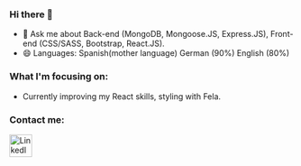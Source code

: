 ### Hi there 👋

<!-- **habidbesp/habidbesp** is a ✨ _special_ ✨ repository because its `README.md` (this file) appears on your GitHub profile.
Here are some ideas to get you started: -->

- 💬 Ask me about Back-end (MongoDB, Mongoose.JS, Express.JS), Front-end (CSS/SASS, Bootstrap, React.JS).
- 😄 Languages: Spanish(mother language) German (90%) English (80%)

### What I'm focusing on:

- Currently improving my React skills, styling with Fela.

### Contact me:

<a href="https://www.linkedin.com/in/habidbadillo/">
  <img align="left" src="https://cdn-icons-png.flaticon.com/512/174/174857.png" alt="LinkedIn" width="40px"/>
</a>
